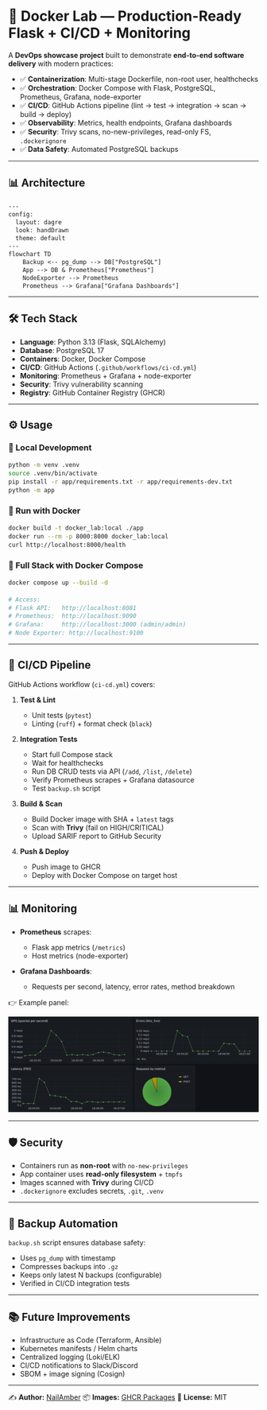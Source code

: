 # 🚀 Docker Lab — Production-Ready Flask + CI/CD + Monitoring

A **DevOps showcase project** built to demonstrate **end-to-end software delivery** with modern practices:

* ✅ **Containerization**: Multi-stage Dockerfile, non-root user, healthchecks
* ✅ **Orchestration**: Docker Compose with Flask, PostgreSQL, Prometheus, Grafana, node-exporter
* ✅ **CI/CD**: GitHub Actions pipeline (lint → test → integration → scan → build → deploy)
* ✅ **Observability**: Metrics, health endpoints, Grafana dashboards
* ✅ **Security**: Trivy scans, no-new-privileges, read-only FS, `.dockerignore`
* ✅ **Data Safety**: Automated PostgreSQL backups

---

## 📊 Architecture

```mermaid
---
config:
  layout: dagre
  look: handDrawn
  theme: default
---
flowchart TD
    Backup <-- pg_dump --> DB["PostgreSQL"]
    App --> DB & Prometheus["Prometheus"]
    NodeExporter --> Prometheus
    Prometheus --> Grafana["Grafana Dashboards"]
```

---

## 🛠️ Tech Stack

* **Language**: Python 3.13 (Flask, SQLAlchemy)
* **Database**: PostgreSQL 17
* **Containers**: Docker, Docker Compose
* **CI/CD**: GitHub Actions (`.github/workflows/ci-cd.yml`)
* **Monitoring**: Prometheus + Grafana + node-exporter
* **Security**: Trivy vulnerability scanning
* **Registry**: GitHub Container Registry (GHCR)

---

## ⚙️ Usage

### 🔹 Local Development

```bash
python -m venv .venv
source .venv/bin/activate
pip install -r app/requirements.txt -r app/requirements-dev.txt
python -m app
```

### 🔹 Run with Docker

```bash
docker build -t docker_lab:local ./app
docker run --rm -p 8000:8000 docker_lab:local
curl http://localhost:8000/health
```

### 🔹 Full Stack with Docker Compose

```bash
docker compose up --build -d

# Access:
# Flask API:   http://localhost:8081
# Prometheus:  http://localhost:9090
# Grafana:     http://localhost:3000 (admin/admin)
# Node Exporter: http://localhost:9100
```

---

## 🔄 CI/CD Pipeline

GitHub Actions workflow (`ci-cd.yml`) covers:

1. **Test & Lint**

   * Unit tests (`pytest`)
   * Linting (`ruff`) + format check (`black`)

2. **Integration Tests**

   * Start full Compose stack
   * Wait for healthchecks
   * Run DB CRUD tests via API (`/add`, `/list`, `/delete`)
   * Verify Prometheus scrapes + Grafana datasource
   * Test `backup.sh` script

3. **Build & Scan**

   * Build Docker image with SHA + `latest` tags
   * Scan with **Trivy** (fail on HIGH/CRITICAL)
   * Upload SARIF report to GitHub Security

4. **Push & Deploy**

   * Push image to GHCR
   * Deploy with Docker Compose on target host

---

## 📊 Monitoring

* **Prometheus** scrapes:

  * Flask app metrics (`/metrics`)
  * Host metrics (node-exporter)
* **Grafana Dashboards**:

  * Requests per second, latency, error rates, method breakdown

👉 Example panel:

![Grafana dashboard](images/Example_dashboard.png)

---

## 🛡️ Security

* Containers run as **non-root** with `no-new-privileges`
* App container uses **read-only filesystem** + `tmpfs`
* Images scanned with **Trivy** during CI/CD
* `.dockerignore` excludes secrets, `.git`, `.venv`

---

## 💾 Backup Automation

`backup.sh` script ensures database safety:

* Uses `pg_dump` with timestamp
* Compresses backups into `.gz`
* Keeps only latest N backups (configurable)
* Verified in CI/CD integration tests

---

## 📚 Future Improvements

* Infrastructure as Code (Terraform, Ansible)
* Kubernetes manifests / Helm charts
* Centralized logging (Loki/ELK)
* CI/CD notifications to Slack/Discord
* SBOM + image signing (Cosign)

---

✍️ **Author:** [NailAmber](https://github.com/NailAmber)
📦 **Images:** [GHCR Packages](https://github.com/NailAmber?tab=packages)
📌 **License:** MIT

